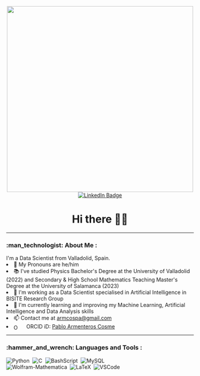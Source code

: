 <!---
- 👋 Hi, I’m @armcospa
- 👀 I’m interested in ...
- 🌱 I’m currently learning ...
- 💞️ I’m looking to collaborate on ...
- 📫 How to reach me ...
- 😄 Pronouns: ...
- ⚡ Fun fact: ...
--->

<!---
armcospa/armcospa is a ✨ special ✨ repository because its `README.md` (this file) appears on your GitHub profile.
You can click the Preview link to take a look at your changes.
--->

<div id="header" align="center">
  <img src="https://pa1.aminoapps.com/7063/97e176079904575bfc015c1c1f36fd0e0e1f1b3ar1-540-303_hq.gif" width="500"/>
  <div id="badges">
  <a href="https://www.linkedin.com/in/pablo-armenteros">
    <img src="https://img.shields.io/badge/LinkedIn-blue?style=for-the-badge&logo=linkedin&logoColor=white" alt="LinkedIn Badge"/>
  </a>
  </div>
  <img src="https://komarev.com/ghpvc/?username=armcospa&style=flat-square&color=blue" alt=""/>
  <h1>Hi there 👋🤠</h1>
</div>
<hr/>
<h3>:man_technologist: About Me :</h3> I'm a Data Scientist from Valladolid, Spain.
<li>🤠 My Pronouns are he/him </li>
<li>📚 I've studied Physics Bachelor's Degree at the University of Valladolid (2022) and Secondary & High School Mathematics Teaching Master's Degree at the University of Salamanca (2023) </li>
<li>💼 I'm working as a Data Scientist specialised in Artificial Intelligence in BISITE Research Group </li>
<li>🌱 I'm currently learning and improving my Machine Learning, Artificial Intelligence and Data Analysis skills </li>
<li>📫 Contact me at <a href="mailto:armcospa@gmail.com">armcospa@gmail.com</a> </li>
<li>
    <img
        src="https://orcid.org/sites/default/files/images/orcid_16x16.png"
        style="width: 1em; margin-inline-end: 0.3em; vertical-align: middle;"
        alt="ORCID iD icon"/> &nbsp;&nbsp;
    ORCID iD: <a
    id="cy-effective-orcid-url"
    class="underline"
    href="https://orcid.org/0009-0009-6046-4986"
    target="orcid.widget"
    rel="me noopener noreferrer">
    Pablo Armenteros Cosme
    </a>
</li>

<hr/>
<h3>:hammer_and_wrench: Languages and Tools :</h3>
<div>
  </a>
  <img src="https://img.shields.io/badge/python-3670A0?style=for-the-badge&logo=python&logoColor=ffdd54" title="Python" alt="Python"/>&nbsp;
  <img src="https://img.shields.io/badge/c-%2300599C.svg?style=for-the-badge&logo=c&logoColor=white" title="C" alt="C"/>&nbsp;
  <img src="https://img.shields.io/badge/shell_script-%23121011.svg?style=for-the-badge&logo=gnu-bash&logoColor=white" title="ShellScript" alt="BashScript"/>&nbsp;
  <img src="https://img.shields.io/badge/mysql-%2300f.svg?style=for-the-badge&logo=mysql&logoColor=white" title="MySQL" alt="MySQL"/>&nbsp;
  <br/>
  <img src="https://img.shields.io/badge/Wolfram-Mathematica-0078d7.svg?style=for-the-badge&logo=Wolfram-Mathematica&logoColor=white" title="Wolfram-Mathematica" alt="Wolfram-Mathematica"/>&nbsp;
  <img src="https://img.shields.io/badge/latex-%23008080.svg?style=for-the-badge&logo=latex&logoColor=white" title="LaTeX" alt="LaTeX"/>&nbsp;
  <img src="https://img.shields.io/badge/Visual%20Studio%20Code-0078d7.svg?style=for-the-badge&logo=visual-studio-code&logoColor=white" title="VSCode" alt="VSCode"/>&nbsp;
  
</div>
